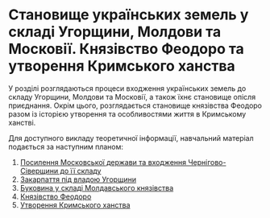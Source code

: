 # Становище українських земель у складі Угорщини, Молдови та Московії. Князівство Феодоро та утворення Кримського ханства

У розділі розглядаються процеси входження українських земель до складу Угорщини, Молдови та Московії, а також їхнє становище опісля приєднання. Окрім цього, розглядається становище князівства Феодоро разом із історією утворення та особливостями життя в Кримському ханстві. 

Для доступного викладу теоретичної інформації, навчальний матеріал подається за наступним планом:<br>
1. [Посилення Московської держави та входження Чернігово-Сіверщини до її складу](http://history.ed-era.com/posуlennya_moskovsoy_derzhavу_ta_vkhodzhennya_chernygovo_syverschуnу_do_skladu.html)
2. [Закарпаття під владою Угорщини](http://history.ed-era.com/zakarpattya_pyd_vladoyu_ugorschуnу.html)
3. [Буковина у складі Молдавського князівства](http://history.ed-era.com/bukovуna_v_sklady_moldavskogo_knyazyvstva.html)
4. [Князівство Феодоро](http://history.ed-era.com/knyazyvstvo_feodoro.html)
5. [Утворення Кримського ханства](http://history.ed-era.com/utvorennya_krуmskogo_khanstva.html)